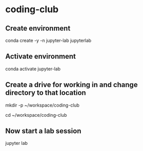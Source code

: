 # coding-club

## Create environment
conda create -y -n jupyter-lab jupyterlab

## Activate environment
conda activate jupyter-lab

## Create a drive for working in and change directory to that location
mkdir -p ~/workspace/coding-club

cd ~/workspace/coding-club

## Now start a lab session
jupyter lab
